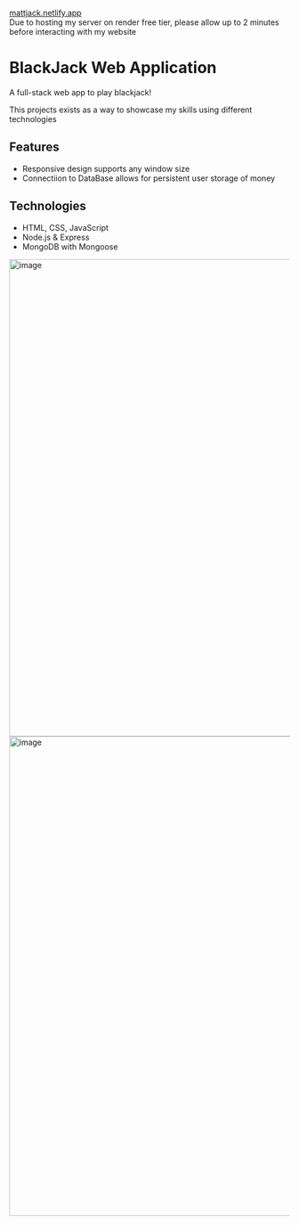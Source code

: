 [mattjack.netlify.app](mattjack.netlify.app) <br>
Due to hosting my server on render free tier, please allow up to 2 minutes before 
interacting with my website

# BlackJack Web Application
A full-stack web app to play blackjack!

This projects exists as a way to showcase my skills using different technologies

## Features
- Responsive design supports any window size
- Connectiion to DataBase allows for persistent user storage of money

## Technologies
- HTML, CSS, JavaScript
- Node.js & Express
- MongoDB with Mongoose

<img width="1472" height="857" alt="image" src="https://github.com/user-attachments/assets/c7ab0da7-0d0f-4d3d-b170-6615b33f5c9a" />

<img width="1470" height="861" alt="image" src="https://github.com/user-attachments/assets/d082cafa-feca-4bca-a2d6-afe279acc2d0" />


